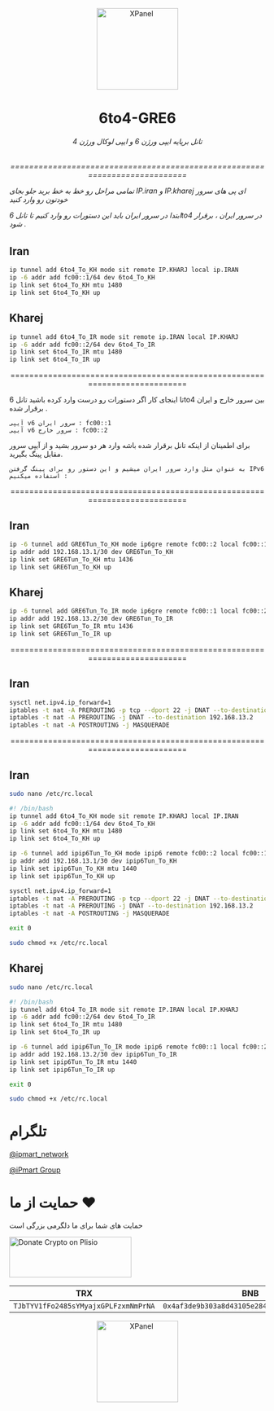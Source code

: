 <p align="center">
<picture>
<img width="160" height="160"  alt="XPanel" src="https://github.com/iPmartNetwork/iPmart-SSH/blob/main/images/logo.png">
</picture>
  </p> 
<p align="center">
<h1 align="center"/>6to4-GRE6</h1>
<h6 align="center">تانل برپایه ایپی ورژن 6 و ایپی لوکال ورژن 4 
<h6>
</p>


<p align="center">===========================================================================


تمامی مراحل رو خط به خط برید جلو بجای IP.iran و IP.kharej ای پی های سرور خودتون رو وارد کنید

ابتدا در سرور ایران باید این دستورات رو وارد کنیم تا تانل 6to4 در سرور ایران ، برقرار شود .



## Iran


```bash
ip tunnel add 6to4_To_KH mode sit remote IP.KHARJ local ip.IRAN
ip -6 addr add fc00::1/64 dev 6to4_To_KH
ip link set 6to4_To_KH mtu 1480
ip link set 6to4_To_KH up
```


## Kharej

```bash
ip tunnel add 6to4_To_IR mode sit remote ip.IRAN local IP.KHARJ
ip -6 addr add fc00::2/64 dev 6to4_To_IR
ip link set 6to4_To_IR mtu 1480
ip link set 6to4_To_IR up
```



<p align="center">===========================================================================





تا اینجای کار اگر دستورات رو درست وارد کرده باشید تانل 6to4 بین سرور خارج و ایران برقرار شده .

    آیپی v6 سرور ایران : fc00::1
    آیپی v6 سرور خارج : fc00::2

برای اطمینان از اینکه تانل برقرار شده باشه وارد هر دو سرور بشید و از آیپی سرور مقابل پینگ بگیرید.

    به عنوان مثل وارد سرور ایران میشیم و این دستور رو برای پینگ گرفتن IPv6 استفاده میکنیم :




<p align="center">===========================================================================



## Iran


```bash
ip -6 tunnel add GRE6Tun_To_KH mode ip6gre remote fc00::2 local fc00::1
ip addr add 192.168.13.1/30 dev GRE6Tun_To_KH
ip link set GRE6Tun_To_KH mtu 1436
ip link set GRE6Tun_To_KH up
```



## Kharej

```bash
ip -6 tunnel add GRE6Tun_To_IR mode ip6gre remote fc00::1 local fc00::2
ip addr add 192.168.13.2/30 dev GRE6Tun_To_IR
ip link set GRE6Tun_To_IR mtu 1436
ip link set GRE6Tun_To_IR up
```


<p align="center">===========================================================================



## Iran


```bash
sysctl net.ipv4.ip_forward=1
iptables -t nat -A PREROUTING -p tcp --dport 22 -j DNAT --to-destination 192.168.13.1
iptables -t nat -A PREROUTING -j DNAT --to-destination 192.168.13.2
iptables -t nat -A POSTROUTING -j MASQUERADE 
```

<p align="center">===========================================================================



## Iran


```bash
sudo nano /etc/rc.local

```


```bash
#! /bin/bash
ip tunnel add 6to4_To_KH mode sit remote IP.KHARJ local IP.IRAN
ip -6 addr add fc00::1/64 dev 6to4_To_KH
ip link set 6to4_To_KH mtu 1480
ip link set 6to4_To_KH up

ip -6 tunnel add ipip6Tun_To_KH mode ipip6 remote fc00::2 local fc00::1
ip addr add 192.168.13.1/30 dev ipip6Tun_To_KH
ip link set ipip6Tun_To_KH mtu 1440
ip link set ipip6Tun_To_KH up

sysctl net.ipv4.ip_forward=1
iptables -t nat -A PREROUTING -p tcp --dport 22 -j DNAT --to-destination 192.168.13.1
iptables -t nat -A PREROUTING -j DNAT --to-destination 192.168.13.2
iptables -t nat -A POSTROUTING -j MASQUERADE 

exit 0

```

```bash
sudo chmod +x /etc/rc.local

```



## Kharej


```bash
sudo nano /etc/rc.local

```


```bash
#! /bin/bash
ip tunnel add 6to4_To_IR mode sit remote IP.IRAN local IP.KHARJ
ip -6 addr add fc00::2/64 dev 6to4_To_IR
ip link set 6to4_To_IR mtu 1480
ip link set 6to4_To_IR up

ip -6 tunnel add ipip6Tun_To_IR mode ipip6 remote fc00::1 local fc00::2
ip addr add 192.168.13.2/30 dev ipip6Tun_To_IR
ip link set ipip6Tun_To_IR mtu 1440
ip link set ipip6Tun_To_IR up

exit 0

```

```bash
sudo chmod +x /etc/rc.local

```



 
# تلگرام

[@ipmart_network](https://t.me/ipmart_network)

[@iPmart Group](https://t.me/ipmartnetwork_gp)




 # حمایت از ما :hearts:
حمایت های شما برای ما دلگرمی بزرگی است<br> 
<p align="left">
<a href="https://plisio.net/donate/kB7QU7f7" target="_blank"><img src="https://plisio.net/img/donate/donate_light_icons_mono.png" alt="Donate Crypto on Plisio" width="240" height="80" /></a><br>
	
|                    TRX                   |                       BNB                         |                    Litecoin                       |
| ---------------------------------------- |:-------------------------------------------------:| -------------------------------------------------:|
| ```TJbTYV1fFo2485sYMyajxGPLFzxmNmPrNA``` |  ```0x4af3de9b303a8d43105e284823d95b4c600961a3``` | ```MPrkzFiNtw4Rg67bbZB6gCxa9LV87orABM``` |	

</p>	




<p align="center">
<picture>
<img width="160" height="160"  alt="XPanel" src="https://github.com/iPmartNetwork/iPmart-SSH/blob/main/images/logo.png">
</picture>
  </p> 




